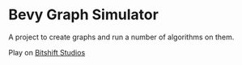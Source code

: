 # Bevy Graph Simulator
A project to create graphs and run a number of algorithms on them.

Play on [Bitshift Studios](https://bitshift-studios.com/projects/bevy_graphs)